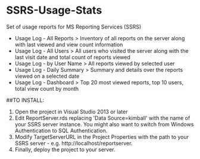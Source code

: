 # SSRS-Usage-Stats
Set of usage reports for MS Reporting Services (SSRS)

* Usage Log - All Reports > Inventory of all reports on the server along with last viewed and view count information
* Usage Log - All Users > All users who visited the server along with the last visit date and total count of reports viewed
* Usage Log - by User Name > All reports viewed by selected user
* Usage Log - Daily Summary > Summary and details over the reports viewed on a selected date
* Usage Log - Dashboard > Top 20 most viewed reports, top 10 users, total view count by month

##TO INSTALL:

1. Open the project in Visual Studio 2013 or later
2. Edit ReportServer.rds replacing 'Data Source=kimball' with the name of your SSRS server instance. You might also want to switch from Windows Authentication to SQL Authentication.
3. Modify TargetServerURL in the Project Properties with the path to your SSRS server - e.g. http://localhost/reportserver. 
4. Finally, deploy the project to your server.


